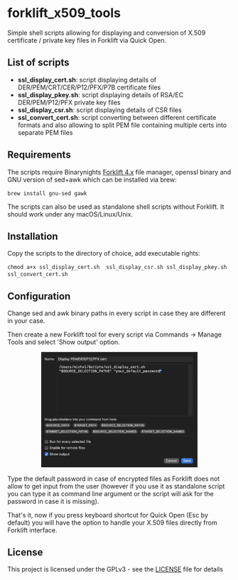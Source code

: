 # forklift_x509_tools

Simple shell scripts allowing for displaying and conversion of X.509 certificate / private key files in Forklift via Quick Open.

## List of scripts

- **ssl_display_cert.sh**: script displaying details of DER/PEM/CRT/CER/P12/PFX/P7B certificate files
- **ssl_display_pkey.sh**: script displaying details of RSA/EC DER/PEM/P12/PFX private key files
- **ssl_display_csr.sh**: script displaying details of CSR files
- **ssl_convert_cert.sh**: script converting between different certificate formats and also allowing to split PEM file containing multiple certs into separate PEM files

## Requirements

The scripts require Binarynights [Forklift 4.x](https://binarynights.com) file manager, openssl binary and GNU version of sed+awk which can be installed via brew:

```
brew install gnu-sed gawk
```

The scripts can also be used as standalone shell scripts without Forklift. It should work under any macOS/Linux/Unix.

## Installation

Copy the scripts to the directory of choice, add executable rights:

```
chmod a+x ssl_display_cert.sh  ssl_display_csr.sh ssl_display_pkey.sh ssl_convert_cert.sh
```

## Configuration

Change sed and awk binary paths in every script in case they are different in your case.

Then create a new Forklift tool for every script via Commands -> Manage Tools and select 'Show output' option.

<p align="center">
   <img src="./assets/forklift_x509_tools_config.png" alt="forklift_x509_tools_config" width="70%"/>
</p>

Type the default password in case of encrypted files as Forklift does not allow to get input from the user (however if you use it as standalone script you can type it as command line argument or the script will ask for the password in case it is missing).

That's it, now if you press keyboard shortcut for Quick Open (Esc by default) you will have the option to handle your X.509 files directly from Forklift interface.

## License

This project is licensed under the GPLv3 - see the [LICENSE](LICENSE) file for details
